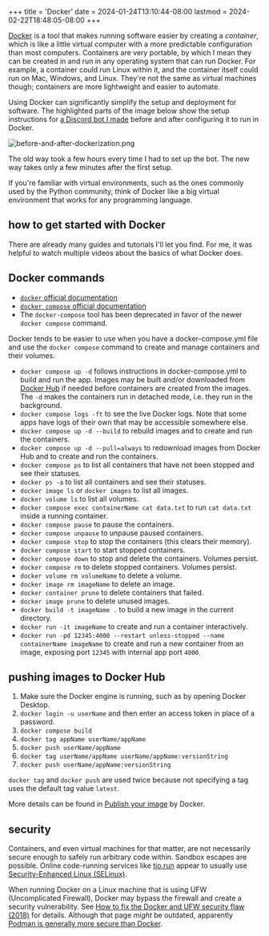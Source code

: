 +++
title = 'Docker'
date = 2024-01-24T13:10:44-08:00
lastmod = 2024-02-22T18:48:05-08:00
+++

[Docker](https://www.docker.com/) is a tool that makes running software easier by creating a _container_, which is like a little virtual computer with a more predictable configuration than most computers. Containers are very portable, by which I mean they can be created in and run in any operating system that can run Docker. For example, a container could run Linux within it, and the container itself could run on Mac, Windows, and Linux. They're not the same as virtual machines though; containers are more lightweight and easier to automate.

Using Docker can significantly simplify the setup and deployment for software. The highlighted parts of the image below show the setup instructions for [a Discord bot I made](https://github.com/wheelercj/parhelion) before and after configuring it to run in Docker.

![before-and-after-dockerization.png](/before-and-after-dockerization.png)

The old way took a few hours every time I had to set up the bot. The new way takes only a few minutes after the first setup.

If you're familiar with virtual environments, such as the ones commonly used by the Python community, think of Docker like a big virtual environment that works for any programming language.

## how to get started with Docker

There are already many guides and tutorials I'll let you find. For me, it was helpful to watch multiple videos about the basics of what Docker does.

## Docker commands

* [`docker` official documentation](https://docs.docker.com/engine/reference/commandline/cli/)
* [`docker compose` official documentation](https://docs.docker.com/compose/reference/)
* The `docker-compose` tool has been deprecated in favor of the newer `docker compose` command.

Docker tends to be easier to use when you have a docker-compose.yml file and use the `docker compose` command to create and manage containers and their volumes.

* `docker compose up -d` follows instructions in docker-compose.yml to build and run the app. Images may be built and/or downloaded from [Docker Hub](https://hub.docker.com) if needed before containers are created from the images. The `-d` makes the containers run in detached mode, i.e. they run in the background.
* `docker compose logs -ft` to see the live Docker logs. Note that some apps have logs of their own that may be accessible somewhere else.
* `docker compose up -d --build` to rebuild images and to create and run the containers.
* `docker compose up -d --pull=always` to redownload images from Docker Hub and to create and run the containers.
* `docker compose ps` to list all containers that have not been stopped and see their statuses.
* `docker ps -a` to list all containers and see their statuses.
* `docker image ls` or `docker images` to list all images.
* `docker volume ls` to list all volumes.
* `docker compose exec containerName cat data.txt` to run `cat data.txt` inside a running container.
* `docker compose pause` to pause the containers.
* `docker compose unpause` to unpause paused containers.
* `docker compose stop` to stop the containers (this clears their memory).
* `docker compose start` to start stopped containers.
* `docker compose down` to stop and delete the containers. Volumes persist.
* `docker compose rm` to delete stopped containers. Volumes persist.
* `docker volume rm volumeName` to delete a volume.
* `docker image rm imageName` to delete an image.
* `docker container prune` to delete containers that failed.
* `docker image prune` to delete unused images.
* `docker build -t imageName .` to build a new image in the current directory.
* `docker run -it imageName` to create and run a container interactively.
* `docker run -pd 12345:4000 --restart unless-stopped --name containerName imageName` to create and run a new container from an image, exposing port `12345` with internal app port `4000`.

## pushing images to Docker Hub

1. Make sure the Docker engine is running, such as by opening Docker Desktop.
2. `docker login -u userName` and then enter an access token in place of a password.
3. `docker compose build`
4. `docker tag appName userName/appName`
5. `docker push userName/appName`
6. `docker tag userName/appName userName/appName:versionString`
7. `docker push userName/appName:versionString`

`docker tag` and `docker push` are used twice because not specifying a tag uses the default tag value `latest`.

More details can be found in [Publish your image](https://docs.docker.com/guides/walkthroughs/publish-your-image/) by Docker.

## security

Containers, and even virtual machines for that matter, are not necessarily secure enough to safely run arbitrary code within. Sandbox escapes are possible. Online code-running services like [tio.run](https://tio.run/#) appear to usually use [Security-Enhanced Linux (SELinux)](https://en.wikipedia.org/wiki/Security-Enhanced_Linux).

When running Docker on a Linux machine that is using UFW (Uncomplicated Firewall), Docker may bypass the firewall and create a security vulnerability. See [How to fix the Docker and UFW security flaw (2018)](https://www.techrepublic.com/article/how-to-fix-the-docker-and-ufw-security-flaw/) for details. Although that page _might_ be outdated, apparently [Podman is generally more secure than Docker](https://betterstack.com/community/guides/scaling-docker/podman-vs-docker/).
